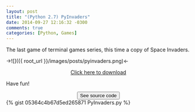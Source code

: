 ```yaml
---
layout: post
title: "(Python 2.7) PyInvaders"
date: 2014-09-27 12:16:32 -0300
comments: true
categories: [Python, Games]
---
```

The last game of terminal games series, this time a copy of Space Invaders.

->![]({{ root_url }}/images/posts/pyinvaders.png)<-

<center><a href="https://gist.githubusercontent.com/PicoleDeLimao/05364c4b67d5ed265871/raw/20d1232a80ba6d335d78acb6f277d3855cb82395/PyInvaders.py" download="PyInvaders.py">Click here to download</a></center>

<!-- more -->

Have fun!

<center><input id="spoiler" type="button" value="See source code" onclick="toggle_visibility('code');"></center>
<div id="code">
{% gist 05364c4b67d5ed265871 PyInvaders.py %}
</div>
</input>
